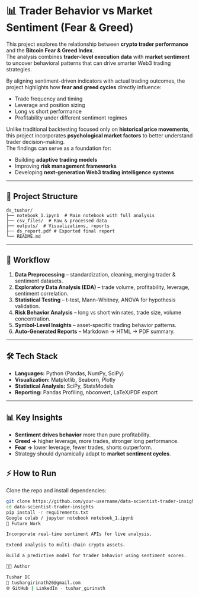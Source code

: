 # 📊 Trader Behavior vs Market Sentiment (Fear & Greed)

This project explores the relationship between **crypto trader performance** and the **Bitcoin Fear & Greed Index**.  
The analysis combines **trader-level execution data** with **market sentiment** to uncover behavioral patterns that can drive smarter Web3 trading strategies.  

By aligning sentiment-driven indicators with actual trading outcomes, the project highlights how **fear and greed cycles** directly influence:  
- Trade frequency and timing  
- Leverage and position sizing  
- Long vs short performance  
- Profitability under different sentiment regimes  

Unlike traditional backtesting focused only on **historical price movements**, this project incorporates **psychological market factors** to better understand trader decision-making.  
The findings can serve as a foundation for:  
- Building **adaptive trading models**  
- Improving **risk management frameworks**  
- Developing **next-generation Web3 trading intelligence systems**  


---

## 📂 Project Structure
    ds_tushar/
    ├── notebook_1.ipynb  # Main notebook with full analysis
    ├── csv_files/  # Raw & processed data
    ├── outputs/  # Visualizations, reports
    ├── ds_report.pdf # Exported final report     
    └── README.md

---

## 🚀 Workflow
1. **Data Preprocessing** – standardization, cleaning, merging trader & sentiment datasets.  
2. **Exploratory Data Analysis (EDA)** – trade volume, profitability, leverage, sentiment correlation.  
3. **Statistical Testing** – t-test, Mann–Whitney, ANOVA for hypothesis validation.  
4. **Risk Behavior Analysis** – long vs short win rates, trade size, volume concentration.  
5. **Symbol-Level Insights** – asset-specific trading behavior patterns.  
6. **Auto-Generated Reports** – Markdown → HTML → PDF summary.  

---

## 🛠️ Tech Stack
- **Languages:** Python (Pandas, NumPy, SciPy)  
- **Visualization:** Matplotlib, Seaborn, Plotly  
- **Statistical Analysis:** SciPy, StatsModels  
- **Reporting:** Pandas Profiling, nbconvert, LaTeX/PDF export  

---

## 📊 Key Insights
- **Sentiment drives behavior** more than pure profitability.  
- **Greed →** higher leverage, more trades, stronger long performance.  
- **Fear →** lower leverage, fewer trades, shorts outperform.  
- Strategy should dynamically adapt to **market sentiment cycles**.  


## ⚡ How to Run
Clone the repo and install dependencies:
```bash
git clone https://github.com/your-username/data-scientist-trader-insights.git
cd data-scientist-trader-insights
pip install -r requirements.txt
Google colab / jupyter notebook notebook_1.ipynb
🔮 Future Work

Incorporate real-time sentiment APIs for live analysis.

Extend analysis to multi-chain crypto assets.

Build a predictive model for trader behavior using sentiment scores.

🧑‍💻 Author

Tushar DC
📧 tushargirinath26@gmail.com
🌐 GitHub | LinkedIn - tushar_girinath
